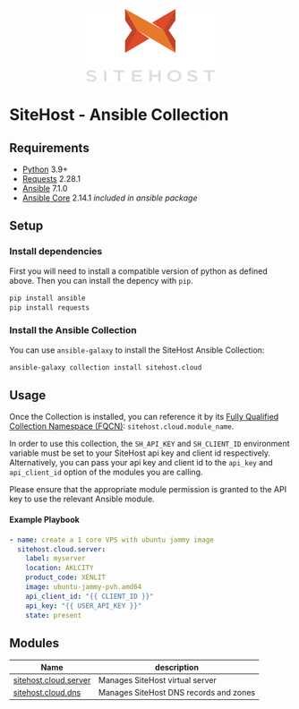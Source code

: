 <p align="center">
    <a href="https://sitehost.nz" target="_blank">
        <img src=".github/sitehost-logo.svg" height="130">
    </a>
</p>

# SiteHost - Ansible Collection

Requirements
------------

- [Python](https://www.python.org/downloads/) 3.9+
- [Requests](https://pypi.org/project/requests/) 2.28.1
- [Ansible](https://pypi.org/project/ansible/) 7.1.0
- [Ansible Core](https://pypi.org/project/ansible-core/) 2.14.1 _included in ansible package_

## Setup

### Install dependencies

First you will need to install a compatible version of python as defined above. Then you can install the depency with `pip`. 

```bash
pip install ansible
pip install requests
```

### Install the Ansible Collection
You can use `ansible-galaxy` to install the SiteHost Ansible Collection:
```bash
ansible-galaxy collection install sitehost.cloud
```

## Usage
Once the Collection is installed, you can reference it by its [Fully Qualified Collection Namespace (FQCN)](https://github.com/ansible-collections/overview#terminology): `sitehost.cloud.module_name`. 

In order to use this collection, the `SH_API_KEY` and `SH_CLIENT_ID` environment variable must be set to your SiteHost api key and client id respectively. Alternatively, you can pass your api key and client id to the `api_key` and `api_client_id` option of the modules you are calling.  

Please ensure that the appropriate module permission is granted to the API key to use the relevant Ansible module.

#### Example Playbook
```yml
- name: create a 1 core VPS with ubuntu jammy image
  sitehost.cloud.server:
    label: myserver
    location: AKLCITY
    product_code: XENLIT
    image: ubuntu-jammy-pvh.amd64
    api_client_id: "{{ CLIENT_ID }}"
    api_key: "{{ USER_API_KEY }}"
    state: present
```

## Modules
|Name| description|
|----|------------|
|[sitehost.cloud.server](./docs/server.md)| Manages SiteHost virtual server|
|[sitehost.cloud.dns](./docs/dns.md)| Manages SiteHost DNS records and zones|
